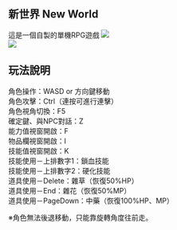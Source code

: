 ## 新世界 New World
這是一個自製的單機RPG遊戲
![](https://i.imgur.com/vd0rLfz.jpg)
<br>
![](https://i.imgur.com/WxxGOYJ.jpg)
## 玩法說明
角色操作：WASD or 方向鍵移動<br>
角色攻擊：Ctrl（連按可進行連擊）<br>
角色視角切換：F5<br>
確定鍵、與NPC對話：Z<br>
能力值視窗開啟：F<br>
物品欄視窗開啟：I<br>
技能值視窗開啟：K<br>
技能使用－上排數字1：鎖血技能<br>
技能使用－上排數字2：硬化技能<br>
道具使用－Delete：雜草（恢復50%HP）<br>
道具使用－End：雜花（恢復50%MP）<br>
道具使用－PageDown：中藥（恢復100%HP、MP）<br>

※角色無法後退移動，只能靠旋轉角度往前走。